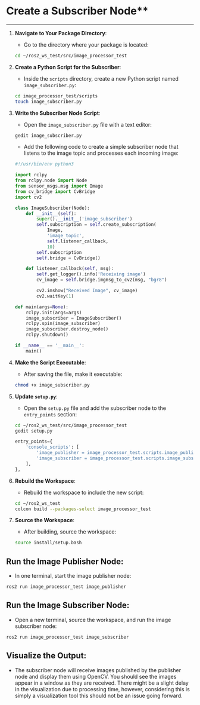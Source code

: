 # Create a Subscriber Node**
---
1. **Navigate to Your Package Directory**:
   - Go to the directory where your package is located:

   ```bash
   cd ~/ros2_ws_test/src/image_processor_test
   ```

2. **Create a Python Script for the Subscriber**:
   - Inside the `scripts` directory, create a new Python script named `image_subscriber.py`:

   ```bash
   cd image_processor_test/scripts
   touch image_subscriber.py
   ```

3. **Write the Subscriber Node Script**:
   - Open the `image_subscriber.py` file with a text editor:

   ```bash
   gedit image_subscriber.py
   ```

   - Add the following code to create a simple subscriber node that listens to the image topic and processes each incoming image:

   ```python
   #!/usr/bin/env python3

   import rclpy
   from rclpy.node import Node
   from sensor_msgs.msg import Image
   from cv_bridge import CvBridge
   import cv2

   class ImageSubscriber(Node):
       def __init__(self):
           super().__init__('image_subscriber')
           self.subscription = self.create_subscription(
               Image,
               'image_topic',
               self.listener_callback,
               10)
           self.subscription  
           self.bridge = CvBridge()

       def listener_callback(self, msg):
           self.get_logger().info('Receiving image')
           cv_image = self.bridge.imgmsg_to_cv2(msg, "bgr8")

           cv2.imshow("Received Image", cv_image)
           cv2.waitKey(1)

   def main(args=None):
       rclpy.init(args=args)
       image_subscriber = ImageSubscriber()
       rclpy.spin(image_subscriber)
       image_subscriber.destroy_node()
       rclpy.shutdown()

   if __name__ == '__main__':
       main()
   ```

4. **Make the Script Executable**:
   - After saving the file, make it executable:

   ```bash
   chmod +x image_subscriber.py
   ```

5. **Update `setup.py`**:
   - Open the `setup.py` file and add the subscriber node to the `entry_points` section:
  
   ```bash
   cd ~/ros2_ws_test/src/image_processor_test
   gedit setup.py
   ```
   
   ```python
   entry_points={
       'console_scripts': [
           'image_publisher = image_processor_test.scripts.image_publisher:main',
           'image_subscriber = image_processor_test.scripts.image_subscriber:main',
       ],
   },
   ```

6. **Rebuild the Workspace**:
   - Rebuild the workspace to include the new script:

   ```bash
   cd ~/ros2_ws_test
   colcon build --packages-select image_processor_test
   ```

7. **Source the Workspace**:
   - After building, source the workspace:

   ```bash
   source install/setup.bash
   ```


## **Run the Image Publisher Node**:
   - In one terminal, start the image publisher node:

   ```bash
   ros2 run image_processor_test image_publisher
   ```

## **Run the Image Subscriber Node**:
   - Open a new terminal, source the workspace, and run the image subscriber node:

   ```bash
   ros2 run image_processor_test image_subscriber
   ```

## **Visualize the Output**:
   - The subscriber node will receive images published by the publisher node and display them using OpenCV. You should see the images appear in a window as they are received. There might be a slight delay in the visualization due to processing time, however, considering this is simply a visualization tool this should not be an issue going forward.
